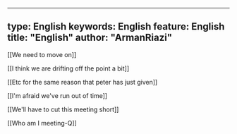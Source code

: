  ---
type:  English
keywords:  English
feature:  English
title: "English"
author: "ArmanRiazi"
---


 [[We need to move on]]

[[I think we are drifting off the point a bit]]

 [[Etc for the same reason that peter has just given]]

 [[I'm afraid we've run out of time]]

 [[We'll have to cut this meeting short]]

 [[Who am I meeting-Q]]
